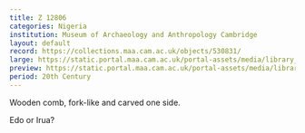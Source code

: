 ```yaml
---
title: Z 12806
categories: Nigeria
institution: Museum of Archaeology and Anthropology Cambridge
layout: default
record: https://collections.maa.cam.ac.uk/objects/530831/
large: https://static.portal.maa.cam.ac.uk/portal-assets/media/library_images/web/670847_Z_12806_001.jpg
preview: https://static.portal.maa.cam.ac.uk/portal-assets/media/library_images/thumbnail/670847_Z_12806_001.jpg
period: 20th Century
---
```

Wooden comb, fork-like and carved one side.

Edo or Irua?
